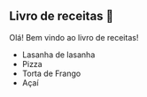 ## Livro de receitas :shallow_pan_of_food:

Olá! Bem vindo ao livro de receitas!

- Lasanha de lasanha
- Pizza
- Torta de Frango
- Açaí